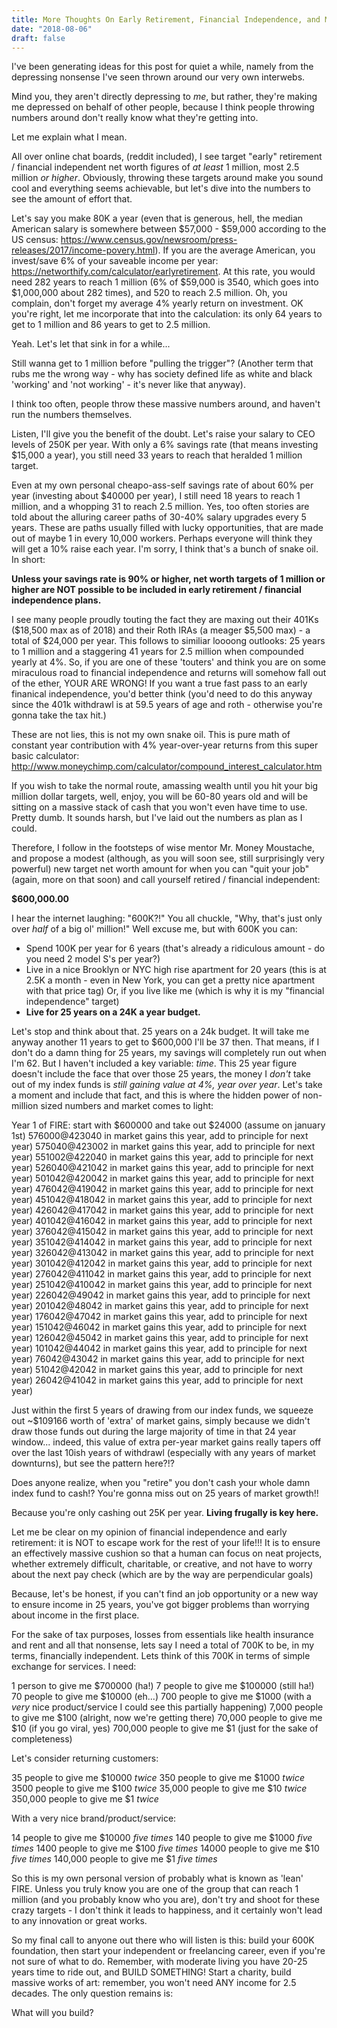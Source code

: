 ```yaml
---
title: More Thoughts On Early Retirement, Financial Independence, and Making a Living Worth Living
date: "2018-08-06"
draft: false
---
```


I've been generating ideas for this post for quiet a while, namely from the depressing nonsense I've seen thrown around our very own interwebs. 

Mind you, they aren't directly depressing to _me_, but rather, they're making me depressed on behalf of other people, because I think people throwing numbers around don't really know what they're getting into. 

Let me explain what I mean. 

All over online chat boards, (reddit included), I see target "early" retirement / financial independent net worth figures of _at least_ 1 million, most 2.5 million _or higher_. Obviously, throwing these targets around make you sound cool and everything seems achievable, but let's dive into the numbers to see the amount of effort that.

Let's say you make 80K a year (even that is generous, hell, the median American salary is somewhere between $57,000 - $59,000 according to the US census: https://www.census.gov/newsroom/press-releases/2017/income-povery.html). If you are the average American, you invest/save 6% of your saveable income per year: https://networthify.com/calculator/earlyretirement. At this rate, you would need 282 years to reach 1 million (6% of $59,000 is 3540, which goes into $1,000,000 about 282 times), and 520 to reach 2.5 million. Oh, you complain, don't forget my average 4% yearly return on investment. OK you're right, let me incorporate that into the calculation: its only 64 years to get to 1 million and 86 years to get to 2.5 million.

Yeah. Let's let that sink in for a while... 

Still wanna get to 1 million before "pulling the trigger"? (Another term that rubs me the wrong way - why has society defined life as white and black 'working' and 'not working' - it's never like that anyway).

I think too often, people throw these massive numbers around, and haven't run the numbers themselves. 

Listen, I'll give you the benefit of the doubt. Let's raise your salary to CEO levels of 250K per year. With only a 6% savings rate (that means investing $15,000 a year), you still need 33 years to reach that heralded 1 million target.

Even at my own personal cheapo-ass-self savings rate of about 60% per year (investing about $40000 per year), I still need 18 years to reach 1 million, and a whopping 31 to reach 2.5 million. Yes, too often stories are told about the alluring career paths of 30-40% salary upgrades every 5 years. These are paths usually filled with lucky opportunities, that are made out of maybe 1 in every 10,000 workers. Perhaps everyone will think they will get a 10% raise each year. I'm sorry, I think that's a bunch of snake oil. In short:

**Unless your savings rate is 90% or higher, net worth targets of 1 million or higher are NOT possible to be included in early retirement / financial independence plans.**

I see many people proudly touting the fact they are maxing out their 401Ks ($18,500 max as of 2018) and their Roth IRAs (a meager $5,500 max) - a total of $24,000 per year. This follows to similiar loooong outlooks: 25 years to 1 million and a staggering 41 years for 2.5 million when compounded yearly at 4%.  So, if you are one of these 'touters' and think you are on some miraculous road to financial independence and returns will somehow fall out of the ether, YOUR ARE WRONG! If you want a true fast pass to an early finanical independence, you'd better think (you'd need to do this anyway since the 401k withdrawl is at 59.5 years of age and roth - otherwise you're gonna take the tax hit.) 

These are not lies, this is not my own snake oil. This is pure math of constant year contribution with 4% year-over-year returns from this super basic calculator: http://www.moneychimp.com/calculator/compound_interest_calculator.htm

If you wish to take the normal route, amassing wealth until you hit your big million dollar targets, well, enjoy, you will be 60-80 years old and will be sitting on a massive stack of cash that you won't even have time to use. Pretty dumb. It sounds harsh, but I've laid out the numbers as plan as I could.

Therefore, I follow in the footsteps of wise mentor Mr. Money Moustache, and propose a modest (although, as you will soon see, still surprisingly very powerful) new target net worth amount for when you can "quit your job" (again, more on that soon) and call yourself retired / financial independent:

**$600,000.00**

I hear the internet laughing: "600K?!" You all chuckle, "Why, that's just only over _half_ of a big ol' million!" Well excuse me, but with 600K you can:

- Spend 100K per year for 6 years (that's already a ridiculous amount - do you need 2 model S's per year?)
- Live in a nice Brooklyn or NYC high rise apartment for 20 years (this is at 2.5K a month - even in New York, you can get a pretty nice apartment with that price tag)
Or, if you live like me (which is why it is my "financial independence" target)
- **Live for 25 years on a 24K a year budget.**

Let's stop and think about that. 25 years on a 24k budget. It will take me anyway another 11 years to get to $600,000 I'll be 37 then. That means, if I don't do a damn thing for 25 years, my savings will completely run out when I'm 62. But I haven't included a key variable: _time_. This 25 year figure doesn't include the face that over those 25 years, the money I _don't_ take out of my index funds is _still gaining value at 4%, year over year_. Let's take a moment and include that fact, and this is where the hidden power of non-million sized numbers and market comes to light:

Year 1 of FIRE: start with $600000 and take out $24000 (assume on january 1st)
$576000 @ 4% for 1 year (~$23040 in market gains this year, add to principle for next year)
$575040 @ 4% for 1 year (~$23002 in market gains this year, add to principle for next year)
$551002 @ 4% for 1 year (~$22040 in market gains this year, add to principle for next year)
$526040 @ 4% for 1 year (~$21042 in market gains this year, add to principle for next year)
$501042 @ 4% for 1 year (~$20042 in market gains this year, add to principle for next year)
$476042 @ 4% for 1 year (~$19042 in market gains this year, add to principle for next year)
$451042 @ 4% for 1 year (~$18042 in market gains this year, add to principle for next year)
$426042 @ 4% for 1 year (~$17042 in market gains this year, add to principle for next year)
$401042 @ 4% for 1 year (~$16042 in market gains this year, add to principle for next year)
$376042 @ 4% for 1 year (~$15042 in market gains this year, add to principle for next year)
$351042 @ 4% for 1 year (~$14042 in market gains this year, add to principle for next year)
$326042 @ 4% for 1 year (~$13042 in market gains this year, add to principle for next year)
$301042 @ 4% for 1 year (~$12042 in market gains this year, add to principle for next year)
$276042 @ 4% for 1 year (~$11042 in market gains this year, add to principle for next year)
$251042 @ 4% for 1 year (~$10042 in market gains this year, add to principle for next year)
$226042 @ 4% for 1 year (~$9042 in market gains this year, add to principle for next year)
$201042 @ 4% for 1 year (~$8042 in market gains this year, add to principle for next year)
$176042 @ 4% for 1 year (~$7042 in market gains this year, add to principle for next year)
$151042 @ 4% for 1 year (~$6042 in market gains this year, add to principle for next year)
$126042 @ 4% for 1 year (~$5042 in market gains this year, add to principle for next year)
$101042 @ 4% for 1 year (~$4042 in market gains this year, add to principle for next year)
$76042 @ 4% for 1 year (~$3042 in market gains this year, add to principle for next year)
$51042 @ 4% for 1 year (~$2042 in market gains this year, add to principle for next year)
$26042 @ 4% for 1 year (~$1042 in market gains this year, add to principle for next year) 

Just within the first 5 years of drawing from our index funds, we squeeze out ~$109166 worth of 'extra' of market gains, simply because we didn't draw those funds out during the large majority of time in that 24 year window... indeed, this value of extra per-year market gains really tapers off over the last 10ish years of withdrawl (especially with any years of market downturns), but see the pattern here?!?

Does anyone realize, when you "retire" you don't cash your whole damn index fund to cash!? You're gonna miss out on 25 years of market growth!!

Because you're only cashing out 25K per year. **Living frugally is key here.**

Let me be clear on my opinion of financial independence and early retirement: it is NOT to escape work for the rest of your life!!! It is to ensure an effectively massive cushion so that a human can focus on neat projects, whether extremely difficult, charitable, or creative, and not have to worry about the next pay check (which are by the way are perpendicular goals)

Because, let's be honest, if you can't find an job opportunity or a new way to ensure income in 25 years, you've got bigger problems than worrying about income in the first place.

For the sake of tax purposes, losses from essentials like health insurance and rent and all that nonsense, lets say I need a total of 700K to be, in my terms, financially independent.
Lets think of this 700K in terms of simple exchange for services. I need:

1 person to give me $700000 (ha!)
7 people to give me $100000 (still ha!)
70 people to give me $10000 (eh...)
700 people to give me $1000 (with a _very_ nice product/service I could see this partially happening)
7,000 people to give me $100 (alright, now we're getting there)
70,000 people to give me $10 (if you go viral, yes)
700,000 people to give me $1 (just for the sake of completeness)

Let's consider returning customers:

35 people to give me $10000 _twice_ 
350 people to give me $1000 _twice_ 
3500 people to give me $100 _twice_ 
35,000 people to give me $10 _twice_ 
350,000 people to give me $1 _twice_ 

With a very nice brand/product/service:

14 people to give me $10000 _five times_ 
140 people to give me $1000 _five times_ 
1400 people to give me $100 _five times_ 
14000 people to give me $10 _five times_ 
140,000 people to give me $1 _five times_ 

So this is my own personal version of probably what is known as 'lean' FIRE. Unless you truly know you are one of the group that can reach 1 million (and you probably know who you are), don't try and shoot for these crazy targets - I don't think it leads to happiness, and it certainly won't lead to any innovation or great works.

So my final call to anyone out there who will listen is this: build your 600K foundation, then start your independent or freelancing career, even if you're not sure of what to do. Remember, with moderate living you have 20-25 years time to ride out, and BUILD SOMETHING! Start a charity, build massive works of art: remember, you won't need ANY income for 2.5 decades. The only question remains is:

What will you build?

